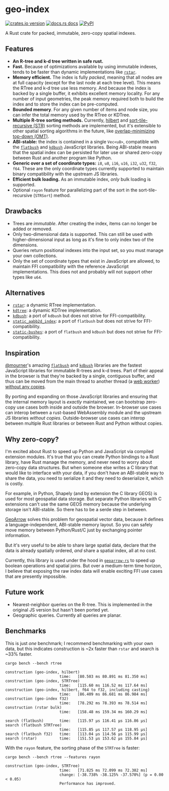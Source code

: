 # geo-index

[![crates.io version][crates.io_badge]][crates.io_link]
[![docs.rs docs][docs.rs_badge]][docs.rs_link]
[![PyPI][pypi_badge]][pypi_link]

[crates.io_badge]: https://img.shields.io/crates/v/geo-index.svg
[crates.io_link]: https://crates.io/crates/geo-index
[docs.rs_badge]: https://docs.rs/geo-index/badge.svg
[docs.rs_link]: https://docs.rs/geo-index
[pypi_badge]: https://badge.fury.io/py/geoindex-rs.svg
[pypi_link]: https://pypi.org/project/geoindex-rs/

A Rust crate for packed, immutable, zero-copy spatial indexes.

## Features

- **An R-tree and k-d tree written in safe rust.**
- **Fast.** Because of optimizations available by using immutable indexes, tends to be faster than dynamic implementations like [`rstar`](https://github.com/georust/rstar).
- **Memory efficient.** The index is fully _packed_, meaning that all nodes are at full capacity (except for the last node at each tree level). This means the RTree and k-d tree use less memory. And because the index is backed by a single buffer, it exhibits excellent memory locality. For any number of input geometries, the peak memory required both to build the index and to store the index can be pre-computed.
- **Bounded memory**. For any given number of items and node size, you can infer the total memory used by the RTree or KDTree.
- **Multiple R-tree sorting methods.** Currently, [hilbert](https://en.wikipedia.org/wiki/Hilbert_R-tree) and [sort-tile-recursive (STR)](https://ia600900.us.archive.org/27/items/nasa_techdoc_19970016975/19970016975.pdf) sorting methods are implemented, but it's extensible to other spatial sorting algorithms in the future, like [overlap-minimizing top-down (OMT)](https://ceur-ws.org/Vol-74/files/FORUM_18.pdf).
- **ABI-stable:** the index is contained in a single `Vec<u8>`, compatible with the [`flatbush`](https://github.com/mourner/flatbush) and [`kdbush`](https://github.com/mourner/kdbush) JavaScript libraries. Being ABI-stable means that the spatial index can be persisted for later use or shared zero-copy between Rust and another program like Python.
- **Generic over a set of coordinate types:** `i8`, `u8`, `i16`, `u16`, `i32`, `u32`, `f32`, `f64`. These are the only coordinate types currently supported to maintain binary compatibility with the upstream JS libraries.
- **Efficient bulk loading.** As an immutable index, _only_ bulk loading is supported.
- Optional `rayon` feature for parallelizing part of the sort in the sort-tile-recursive (`STRSort`) method.

## Drawbacks

- Trees are _immutable_. After creating the index, items can no longer be added or removed.
- Only two-dimensional data is supported. This can still be used with higher-dimensional input as long as it's fine to only index two of the dimensions.
- Queries return positional indexes into the input set, so you must manage your own collections.
- Only the set of coordinate types that exist in JavaScript are allowed, to maintain FFI compatibility with the reference JavaScript implementations. This does not and probably will not support other types like `u64`.

## Alternatives

- [`rstar`](https://github.com/georust/rstar): a dynamic RTree implementation.
- [`kdtree`](https://github.com/mrhooray/kdtree-rs): a dynamic KDTree implementation.
- [`kdbush`](https://github.com/pka/rust-kdbush): a port of `kdbush` but does not strive for FFI-compatibility.
- [`static_aabb2d_index`](https://github.com/jbuckmccready/static_aabb2d_index): a port of `flatbush` but does not strive for FFI-compatibility.
- [`static-bushes`](https://github.com/apendleton/static-bushes): a port of `flatbush` and `kdbush` but does not strive for FFI-compatibility.

## Inspiration

[@mourner](https://github.com/mourner)'s amazing [`flatbush`](https://github.com/mourner/flatbush) and [`kdbush`](https://github.com/mourner/kdbush) libraries are the fastest JavaScript libraries for immutable R-trees and k-d trees. Part of their appeal in the browser is that they're backed by a single, contiguous buffer, and thus can be moved from the main thread to another thread (a [web worker](https://developer.mozilla.org/en-US/docs/Web/API/Web_Workers_API)) [without any copies](https://developer.mozilla.org/en-US/docs/Web/API/Web_Workers_API/Transferable_objects).

By porting and expanding on those JavaScript libraries and ensuring that the internal memory layout is _exactly_ maintained, we can bootstrap zero-copy use cases both inside and outside the browser. In-browser use cases can interop between a rust-based WebAssembly module and the upstream JS libraries _without copies_. Outside-browser use cases can interop between multiple Rust libraries or between Rust and Python without copies.

## Why zero-copy?

I'm excited about Rust to speed up Python and JavaScript via compiled extension modules. It's true that you can create Python bindings to a Rust library, have Rust manage the memory, and never need to worry about zero-copy data structures. But when someone else writes a C library that would like to interface with your data, if you don't have an ABI-stable way to share the data, you need to serialize it and they need to deserialize it, which is costly.

For example, in Python, Shapely (and by extension the C library GEOS) is used for most geospatial data storage. But separate Python libraries with C extensions can't use the same GEOS memory because the underlying storage isn't ABI-stable. So there has to be a serde step in between.

[GeoArrow](https://geoarrow.org/) solves this problem for geospatial vector data, because it defines a language-independent, ABI-stable memory layout. So you can safely move memory between Python/Rust/C just by exchanging pointer information.

But it's very useful to be able to share large spatial data, declare that the data is already spatially ordered, _and_ share a spatial index, all at no cost.

Currently, this library is used under the hood in [`geoarrow-rs`](https://github.com/geoarrow/geoarrow-rs) to speed up boolean operations and spatial joins. But over a medium-term time horizon, I believe that exposing the raw index data will enable exciting FFI use cases that are presently impossible.

## Future work

- Nearest-neighbor queries on the R-tree. This is implemented in the original JS version but hasn't been ported yet.
- Geographic queries. Currently all queries are planar.

## Benchmarks

This is just _one_ benchmark; I recommend benchmarking with your own data, but this indicates construction is ~2x faster than `rstar` and search is ~33% faster.

```ignore
cargo bench --bench rtree
```

```ignore
construction (geo-index, hilbert)
                        time:   [80.503 ms 80.891 ms 81.350 ms]
construction (geo-index, STRTree)
                        time:   [115.60 ms 116.52 ms 117.64 ms]
construction (geo-index, hilbert, f64 to f32, including casting)
                        time:   [86.409 ms 86.681 ms 86.984 ms]
construction (geo-index f32)
                        time:   [78.292 ms 78.393 ms 78.514 ms]
construction (rstar bulk)
                        time:   [158.48 ms 159.34 ms 160.29 ms]

search (flatbush)       time:   [115.97 µs 116.41 µs 116.86 µs]
search (flatbush STRTree)
                        time:   [115.85 µs 117.57 µs 118.95 µs]
search (flatbush f32)   time:   [113.04 µs 114.56 µs 115.99 µs]
search (rstar)          time:   [151.53 µs 153.62 µs 155.84 µs]
```

With the `rayon` feature, the sorting phase of the `STRTree` is faster:

```ignore
cargo bench --bench rtree --features rayon
```

```ignore
construction (geo-index, STRTree)
                        time:   [71.825 ms 72.099 ms 72.382 ms]
                        change: [-38.738% -38.125% -37.570%] (p = 0.00 < 0.05)
                        Performance has improved.
```
